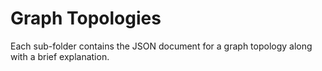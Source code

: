 # Graph Topologies

Each sub-folder contains the JSON document for a graph topology along with a brief explanation.

